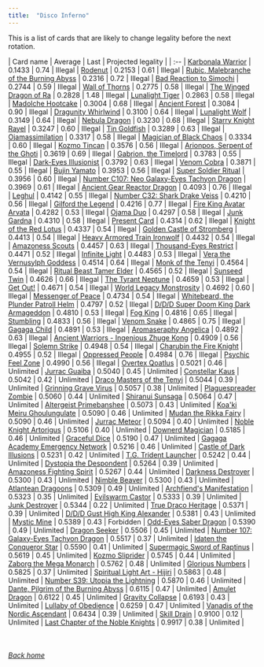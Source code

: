 ```yaml
---
title:  "Disco Inferno"
---
```


This is a list of cards that are likely to change legality before the next rotation.

| Card name | Average | Last | Projected legality |
| :-- |
[Karbonala Warrior](https://db.ygoprodeck.com/card/?search=Karbonala%20Warrior) | 0.1433 | 0.74 | Illegal |
[Rodenut](https://db.ygoprodeck.com/card/?search=Rodenut) | 0.2153 | 0.61 | Illegal |
[Rubic, Malebranche of the Burning Abyss](https://db.ygoprodeck.com/card/?search=Rubic,%20Malebranche%20of%20the%20Burning%20Abyss) | 0.2316 | 0.72 | Illegal |
[Bad Reaction to Simochi](https://db.ygoprodeck.com/card/?search=Bad%20Reaction%20to%20Simochi) | 0.2744 | 0.59 | Illegal |
[Wall of Thorns](https://db.ygoprodeck.com/card/?search=Wall%20of%20Thorns) | 0.2775 | 0.58 | Illegal |
[The Winged Dragon of Ra](https://db.ygoprodeck.com/card/?search=The%20Winged%20Dragon%20of%20Ra) | 0.2828 | 1.48 | Illegal |
[Lunalight Tiger](https://db.ygoprodeck.com/card/?search=Lunalight%20Tiger) | 0.2863 | 0.58 | Illegal |
[Madolche Hootcake](https://db.ygoprodeck.com/card/?search=Madolche%20Hootcake) | 0.3004 | 0.68 | Illegal |
[Ancient Forest](https://db.ygoprodeck.com/card/?search=Ancient%20Forest) | 0.3084 | 0.90 | Illegal |
[Dragunity Whirlwind](https://db.ygoprodeck.com/card/?search=Dragunity%20Whirlwind) | 0.3100 | 0.64 | Illegal |
[Lunalight Wolf](https://db.ygoprodeck.com/card/?search=Lunalight%20Wolf) | 0.3149 | 0.64 | Illegal |
[Nebula Dragon](https://db.ygoprodeck.com/card/?search=Nebula%20Dragon) | 0.3230 | 0.68 | Illegal |
[Starry Knight Rayel](https://db.ygoprodeck.com/card/?search=Starry%20Knight%20Rayel) | 0.3247 | 0.60 | Illegal |
[Tin Goldfish](https://db.ygoprodeck.com/card/?search=Tin%20Goldfish) | 0.3289 | 0.63 | Illegal |
[Ojamassimilation](https://db.ygoprodeck.com/card/?search=Ojamassimilation) | 0.3317 | 0.58 | Illegal |
[Magician of Black Chaos](https://db.ygoprodeck.com/card/?search=Magician%20of%20Black%20Chaos) | 0.3334 | 0.60 | Illegal |
[Kozmo Tincan](https://db.ygoprodeck.com/card/?search=Kozmo%20Tincan) | 0.3576 | 0.56 | Illegal |
[Arionpos, Serpent of the Ghoti](https://db.ygoprodeck.com/card/?search=Arionpos,%20Serpent%20of%20the%20Ghoti) | 0.3619 | 0.69 | Illegal |
[Gabrion, the Timelord](https://db.ygoprodeck.com/card/?search=Gabrion,%20the%20Timelord) | 0.3783 | 0.55 | Illegal |
[Dark-Eyes Illusionist](https://db.ygoprodeck.com/card/?search=Dark-Eyes%20Illusionist) | 0.3792 | 0.63 | Illegal |
[Venom Cobra](https://db.ygoprodeck.com/card/?search=Venom%20Cobra) | 0.3871 | 0.55 | Illegal |
[Bujin Yamato](https://db.ygoprodeck.com/card/?search=Bujin%20Yamato) | 0.3953 | 0.56 | Illegal |
[Super Soldier Ritual](https://db.ygoprodeck.com/card/?search=Super%20Soldier%20Ritual) | 0.3956 | 0.60 | Illegal |
[Number C107: Neo Galaxy-Eyes Tachyon Dragon](https://db.ygoprodeck.com/card/?search=Number%20C107:%20Neo%20Galaxy-Eyes%20Tachyon%20Dragon) | 0.3969 | 0.61 | Illegal |
[Ancient Gear Reactor Dragon](https://db.ygoprodeck.com/card/?search=Ancient%20Gear%20Reactor%20Dragon) | 0.4093 | 0.76 | Illegal |
[Leghul](https://db.ygoprodeck.com/card/?search=Leghul) | 0.4142 | 0.55 | Illegal |
[Number C32: Shark Drake Veiss](https://db.ygoprodeck.com/card/?search=Number%20C32:%20Shark%20Drake%20Veiss) | 0.4210 | 0.56 | Illegal |
[Gilford the Legend](https://db.ygoprodeck.com/card/?search=Gilford%20the%20Legend) | 0.4216 | 0.77 | Illegal |
[Fire King Avatar Arvata](https://db.ygoprodeck.com/card/?search=Fire%20King%20Avatar%20Arvata) | 0.4282 | 0.53 | Illegal |
[Ojama Duo](https://db.ygoprodeck.com/card/?search=Ojama%20Duo) | 0.4297 | 0.58 | Illegal |
[Junk Gardna](https://db.ygoprodeck.com/card/?search=Junk%20Gardna) | 0.4310 | 0.58 | Illegal |
[Present Card](https://db.ygoprodeck.com/card/?search=Present%20Card) | 0.4314 | 0.62 | Illegal |
[Knight of the Red Lotus](https://db.ygoprodeck.com/card/?search=Knight%20of%20the%20Red%20Lotus) | 0.4337 | 0.54 | Illegal |
[Golden Castle of Stromberg](https://db.ygoprodeck.com/card/?search=Golden%20Castle%20of%20Stromberg) | 0.4413 | 0.54 | Illegal |
[Heavy Armored Train Ironwolf](https://db.ygoprodeck.com/card/?search=Heavy%20Armored%20Train%20Ironwolf) | 0.4432 | 0.54 | Illegal |
[Amazoness Scouts](https://db.ygoprodeck.com/card/?search=Amazoness%20Scouts) | 0.4457 | 0.63 | Illegal |
[Thousand-Eyes Restrict](https://db.ygoprodeck.com/card/?search=Thousand-Eyes%20Restrict) | 0.4471 | 0.52 | Illegal |
[Infinite Light](https://db.ygoprodeck.com/card/?search=Infinite%20Light) | 0.4483 | 0.53 | Illegal |
[Vera the Vernusylph Goddess](https://db.ygoprodeck.com/card/?search=Vera%20the%20Vernusylph%20Goddess) | 0.4514 | 0.64 | Illegal |
[Monk of the Tenyi](https://db.ygoprodeck.com/card/?search=Monk%20of%20the%20Tenyi) | 0.4564 | 0.54 | Illegal |
[Ritual Beast Tamer Elder](https://db.ygoprodeck.com/card/?search=Ritual%20Beast%20Tamer%20Elder) | 0.4565 | 0.52 | Illegal |
[Sunseed Twin](https://db.ygoprodeck.com/card/?search=Sunseed%20Twin) | 0.4626 | 0.66 | Illegal |
[The Tyrant Neptune](https://db.ygoprodeck.com/card/?search=The%20Tyrant%20Neptune) | 0.4659 | 0.53 | Illegal |
[Get Out!](https://db.ygoprodeck.com/card/?search=Get%20Out!) | 0.4671 | 0.54 | Illegal |
[World Legacy Monstrosity](https://db.ygoprodeck.com/card/?search=World%20Legacy%20Monstrosity) | 0.4692 | 0.60 | Illegal |
[Messenger of Peace](https://db.ygoprodeck.com/card/?search=Messenger%20of%20Peace) | 0.4734 | 0.54 | Illegal |
[Whitebeard, the Plunder Patroll Helm](https://db.ygoprodeck.com/card/?search=Whitebeard,%20the%20Plunder%20Patroll%20Helm) | 0.4797 | 0.52 | Illegal |
[D/D/D Super Doom King Dark Armageddon](https://db.ygoprodeck.com/card/?search=D/D/D%20Super%20Doom%20King%20Dark%20Armageddon) | 0.4810 | 0.53 | Illegal |
[Fog King](https://db.ygoprodeck.com/card/?search=Fog%20King) | 0.4816 | 0.65 | Illegal |
[Stumbling](https://db.ygoprodeck.com/card/?search=Stumbling) | 0.4833 | 0.56 | Illegal |
[Venom Snake](https://db.ygoprodeck.com/card/?search=Venom%20Snake) | 0.4865 | 0.75 | Illegal |
[Gagaga Child](https://db.ygoprodeck.com/card/?search=Gagaga%20Child) | 0.4891 | 0.53 | Illegal |
[Aromaseraphy Angelica](https://db.ygoprodeck.com/card/?search=Aromaseraphy%20Angelica) | 0.4892 | 0.63 | Illegal |
[Ancient Warriors - Ingenious Zhuge Kong](https://db.ygoprodeck.com/card/?search=Ancient%20Warriors%20-%20Ingenious%20Zhuge%20Kong) | 0.4909 | 0.56 | Illegal |
[Solemn Strike](https://db.ygoprodeck.com/card/?search=Solemn%20Strike) | 0.4948 | 0.54 | Illegal |
[Charubin the Fire Knight](https://db.ygoprodeck.com/card/?search=Charubin%20the%20Fire%20Knight) | 0.4955 | 0.52 | Illegal |
[Oppressed People](https://db.ygoprodeck.com/card/?search=Oppressed%20People) | 0.4984 | 0.76 | Illegal |
[Psychic Feel Zone](https://db.ygoprodeck.com/card/?search=Psychic%20Feel%20Zone) | 0.4990 | 0.56 | Illegal |
[Overtex Qoatlus](https://db.ygoprodeck.com/card/?search=Overtex%20Qoatlus) | 0.5021 | 0.46 | Unlimited |
[Jurrac Guaiba](https://db.ygoprodeck.com/card/?search=Jurrac%20Guaiba) | 0.5040 | 0.45 | Unlimited |
[Constellar Kaus](https://db.ygoprodeck.com/card/?search=Constellar%20Kaus) | 0.5042 | 0.42 | Unlimited |
[Draco Masters of the Tenyi](https://db.ygoprodeck.com/card/?search=Draco%20Masters%20of%20the%20Tenyi) | 0.5044 | 0.39 | Unlimited |
[Grinning Grave Virus](https://db.ygoprodeck.com/card/?search=Grinning%20Grave%20Virus) | 0.5057 | 0.38 | Unlimited |
[Plaguespreader Zombie](https://db.ygoprodeck.com/card/?search=Plaguespreader%20Zombie) | 0.5060 | 0.44 | Unlimited |
[Shiranui Sunsaga](https://db.ygoprodeck.com/card/?search=Shiranui%20Sunsaga) | 0.5064 | 0.47 | Unlimited |
[Altergeist Primebanshee](https://db.ygoprodeck.com/card/?search=Altergeist%20Primebanshee) | 0.5073 | 0.43 | Unlimited |
[Koa'ki Meiru Ghoulungulate](https://db.ygoprodeck.com/card/?search=Koa'ki%20Meiru%20Ghoulungulate) | 0.5090 | 0.46 | Unlimited |
[Mudan the Rikka Fairy](https://db.ygoprodeck.com/card/?search=Mudan%20the%20Rikka%20Fairy) | 0.5090 | 0.46 | Unlimited |
[Jurrac Meteor](https://db.ygoprodeck.com/card/?search=Jurrac%20Meteor) | 0.5094 | 0.40 | Unlimited |
[Noble Knight Artorigus](https://db.ygoprodeck.com/card/?search=Noble%20Knight%20Artorigus) | 0.5106 | 0.40 | Unlimited |
[Downerd Magician](https://db.ygoprodeck.com/card/?search=Downerd%20Magician) | 0.5185 | 0.46 | Unlimited |
[Graceful Dice](https://db.ygoprodeck.com/card/?search=Graceful%20Dice) | 0.5190 | 0.47 | Unlimited |
[Gagaga Academy Emergency Network](https://db.ygoprodeck.com/card/?search=Gagaga%20Academy%20Emergency%20Network) | 0.5216 | 0.46 | Unlimited |
[Castle of Dark Illusions](https://db.ygoprodeck.com/card/?search=Castle%20of%20Dark%20Illusions) | 0.5231 | 0.42 | Unlimited |
[T.G. Trident Launcher](https://db.ygoprodeck.com/card/?search=T.G.%20Trident%20Launcher) | 0.5242 | 0.44 | Unlimited |
[Dystopia the Despondent](https://db.ygoprodeck.com/card/?search=Dystopia%20the%20Despondent) | 0.5264 | 0.39 | Unlimited |
[Amazoness Fighting Spirit](https://db.ygoprodeck.com/card/?search=Amazoness%20Fighting%20Spirit) | 0.5267 | 0.44 | Unlimited |
[Darkness Destroyer](https://db.ygoprodeck.com/card/?search=Darkness%20Destroyer) | 0.5300 | 0.43 | Unlimited |
[Nimble Beaver](https://db.ygoprodeck.com/card/?search=Nimble%20Beaver) | 0.5300 | 0.43 | Unlimited |
[Atlantean Dragoons](https://db.ygoprodeck.com/card/?search=Atlantean%20Dragoons) | 0.5309 | 0.49 | Unlimited |
[Archfiend's Manifestation](https://db.ygoprodeck.com/card/?search=Archfiend's%20Manifestation) | 0.5323 | 0.35 | Unlimited |
[Evilswarm Castor](https://db.ygoprodeck.com/card/?search=Evilswarm%20Castor) | 0.5333 | 0.39 | Unlimited |
[Junk Destroyer](https://db.ygoprodeck.com/card/?search=Junk%20Destroyer) | 0.5344 | 0.22 | Unlimited |
[True Draco Heritage](https://db.ygoprodeck.com/card/?search=True%20Draco%20Heritage) | 0.5371 | 0.39 | Unlimited |
[D/D/D Gust High King Alexander](https://db.ygoprodeck.com/card/?search=D/D/D%20Gust%20High%20King%20Alexander) | 0.5381 | 0.43 | Unlimited |
[Mystic Mine](https://db.ygoprodeck.com/card/?search=Mystic%20Mine) | 0.5389 | 0.43 | Forbidden |
[Odd-Eyes Saber Dragon](https://db.ygoprodeck.com/card/?search=Odd-Eyes%20Saber%20Dragon) | 0.5390 | 0.49 | Unlimited |
[Dragon Seeker](https://db.ygoprodeck.com/card/?search=Dragon%20Seeker) | 0.5506 | 0.45 | Unlimited |
[Number 107: Galaxy-Eyes Tachyon Dragon](https://db.ygoprodeck.com/card/?search=Number%20107:%20Galaxy-Eyes%20Tachyon%20Dragon) | 0.5517 | 0.37 | Unlimited |
[Idaten the Conqueror Star](https://db.ygoprodeck.com/card/?search=Idaten%20the%20Conqueror%20Star) | 0.5590 | 0.41 | Unlimited |
[Supermagic Sword of Raptinus](https://db.ygoprodeck.com/card/?search=Supermagic%20Sword%20of%20Raptinus) | 0.5619 | 0.45 | Unlimited |
[Kozmo Sliprider](https://db.ygoprodeck.com/card/?search=Kozmo%20Sliprider) | 0.5745 | 0.44 | Unlimited |
[Zaborg the Mega Monarch](https://db.ygoprodeck.com/card/?search=Zaborg%20the%20Mega%20Monarch) | 0.5762 | 0.48 | Unlimited |
[Glorious Numbers](https://db.ygoprodeck.com/card/?search=Glorious%20Numbers) | 0.5825 | 0.37 | Unlimited |
[Spiritual Light Art - Hijiri](https://db.ygoprodeck.com/card/?search=Spiritual%20Light%20Art%20-%20Hijiri) | 0.5863 | 0.48 | Unlimited |
[Number S39: Utopia the Lightning](https://db.ygoprodeck.com/card/?search=Number%20S39:%20Utopia%20the%20Lightning) | 0.5870 | 0.46 | Unlimited |
[Dante, Pilgrim of the Burning Abyss](https://db.ygoprodeck.com/card/?search=Dante,%20Pilgrim%20of%20the%20Burning%20Abyss) | 0.6115 | 0.47 | Unlimited |
[Amulet Dragon](https://db.ygoprodeck.com/card/?search=Amulet%20Dragon) | 0.6122 | 0.45 | Unlimited |
[Gravity Collapse](https://db.ygoprodeck.com/card/?search=Gravity%20Collapse) | 0.6193 | 0.43 | Unlimited |
[Lullaby of Obedience](https://db.ygoprodeck.com/card/?search=Lullaby%20of%20Obedience) | 0.6259 | 0.47 | Unlimited |
[Vanadis of the Nordic Ascendant](https://db.ygoprodeck.com/card/?search=Vanadis%20of%20the%20Nordic%20Ascendant) | 0.6434 | 0.39 | Unlimited |
[Skill Drain](https://db.ygoprodeck.com/card/?search=Skill%20Drain) | 0.9100 | 0.12 | Unlimited |
[Last Chapter of the Noble Knights](https://db.ygoprodeck.com/card/?search=Last%20Chapter%20of%20the%20Noble%20Knights) | 0.9917 | 0.38 | Unlimited |

<br>

###### [Back home](index)
